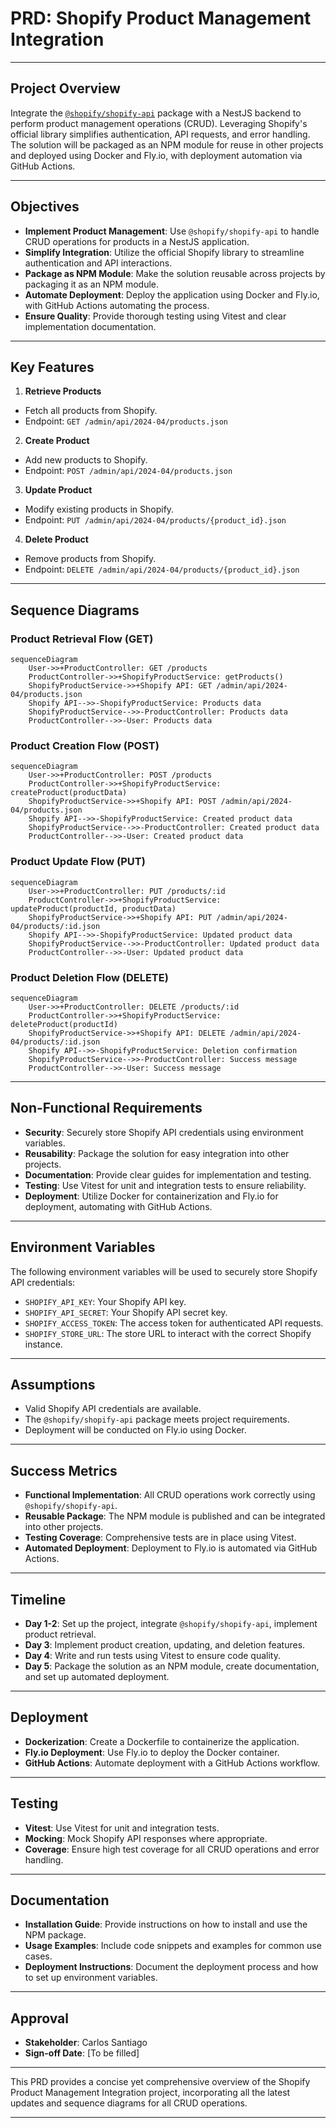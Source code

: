 # PRD: Shopify Product Management Integration

---

## **Project Overview**

Integrate the [`@shopify/shopify-api`](https://www.npmjs.com/package/@shopify/shopify-api) package
with a NestJS backend to perform product management operations (CRUD). Leveraging Shopify's official
library simplifies authentication, API requests, and error handling. The solution will be packaged
as an NPM module for reuse in other projects and deployed using Docker and Fly.io, with deployment
automation via GitHub Actions.

---

## **Objectives**

- **Implement Product Management**: Use `@shopify/shopify-api` to handle CRUD operations for
  products in a NestJS application.
- **Simplify Integration**: Utilize the official Shopify library to streamline authentication and
  API interactions.
- **Package as NPM Module**: Make the solution reusable across projects by packaging it as an NPM
  module.
- **Automate Deployment**: Deploy the application using Docker and Fly.io, with GitHub Actions
  automating the process.
- **Ensure Quality**: Provide thorough testing using Vitest and clear implementation documentation.

---

## **Key Features**

1. **Retrieve Products**

- Fetch all products from Shopify.
- Endpoint: `GET /admin/api/2024-04/products.json`

2. **Create Product**

- Add new products to Shopify.
- Endpoint: `POST /admin/api/2024-04/products.json`

3. **Update Product**

- Modify existing products in Shopify.
- Endpoint: `PUT /admin/api/2024-04/products/{product_id}.json`

4. **Delete Product**

- Remove products from Shopify.
- Endpoint: `DELETE /admin/api/2024-04/products/{product_id}.json`

---

## **Sequence Diagrams**

### **Product Retrieval Flow (GET)**

```mermaid
sequenceDiagram
    User->>+ProductController: GET /products
    ProductController->>+ShopifyProductService: getProducts()
    ShopifyProductService->>+Shopify API: GET /admin/api/2024-04/products.json
    Shopify API-->>-ShopifyProductService: Products data
    ShopifyProductService-->>-ProductController: Products data
    ProductController-->>-User: Products data
```

### **Product Creation Flow (POST)**

```mermaid
sequenceDiagram
    User->>+ProductController: POST /products
    ProductController->>+ShopifyProductService: createProduct(productData)
    ShopifyProductService->>+Shopify API: POST /admin/api/2024-04/products.json
    Shopify API-->>-ShopifyProductService: Created product data
    ShopifyProductService-->>-ProductController: Created product data
    ProductController-->>-User: Created product data
```

### **Product Update Flow (PUT)**

```mermaid
sequenceDiagram
    User->>+ProductController: PUT /products/:id
    ProductController->>+ShopifyProductService: updateProduct(productId, productData)
    ShopifyProductService->>+Shopify API: PUT /admin/api/2024-04/products/:id.json
    Shopify API-->>-ShopifyProductService: Updated product data
    ShopifyProductService-->>-ProductController: Updated product data
    ProductController-->>-User: Updated product data
```

### **Product Deletion Flow (DELETE)**

```mermaid
sequenceDiagram
    User->>+ProductController: DELETE /products/:id
    ProductController->>+ShopifyProductService: deleteProduct(productId)
    ShopifyProductService->>+Shopify API: DELETE /admin/api/2024-04/products/:id.json
    Shopify API-->>-ShopifyProductService: Deletion confirmation
    ShopifyProductService-->>-ProductController: Success message
    ProductController-->>-User: Success message
```

---

## **Non-Functional Requirements**

- **Security**: Securely store Shopify API credentials using environment variables.
- **Reusability**: Package the solution for easy integration into other projects.
- **Documentation**: Provide clear guides for implementation and testing.
- **Testing**: Use Vitest for unit and integration tests to ensure reliability.
- **Deployment**: Utilize Docker for containerization and Fly.io for deployment, automating with
  GitHub Actions.

---

## **Environment Variables**

The following environment variables will be used to securely store Shopify API credentials:

- `SHOPIFY_API_KEY`: Your Shopify API key.
- `SHOPIFY_API_SECRET`: Your Shopify API secret key.
- `SHOPIFY_ACCESS_TOKEN`: The access token for authenticated API requests.
- `SHOPIFY_STORE_URL`: The store URL to interact with the correct Shopify instance.

---

## **Assumptions**

- Valid Shopify API credentials are available.
- The `@shopify/shopify-api` package meets project requirements.
- Deployment will be conducted on Fly.io using Docker.

---

## **Success Metrics**

- **Functional Implementation**: All CRUD operations work correctly using `@shopify/shopify-api`.
- **Reusable Package**: The NPM module is published and can be integrated into other projects.
- **Testing Coverage**: Comprehensive tests are in place using Vitest.
- **Automated Deployment**: Deployment to Fly.io is automated via GitHub Actions.

---

## **Timeline**

- **Day 1-2**: Set up the project, integrate `@shopify/shopify-api`, implement product retrieval.
- **Day 3**: Implement product creation, updating, and deletion features.
- **Day 4**: Write and run tests using Vitest to ensure code quality.
- **Day 5**: Package the solution as an NPM module, create documentation, and set up automated
  deployment.

---

## **Deployment**

- **Dockerization**: Create a Dockerfile to containerize the application.
- **Fly.io Deployment**: Use Fly.io to deploy the Docker container.
- **GitHub Actions**: Automate deployment with a GitHub Actions workflow.

---

## **Testing**

- **Vitest**: Use Vitest for unit and integration tests.
- **Mocking**: Mock Shopify API responses where appropriate.
- **Coverage**: Ensure high test coverage for all CRUD operations and error handling.

---

## **Documentation**

- **Installation Guide**: Provide instructions on how to install and use the NPM package.
- **Usage Examples**: Include code snippets and examples for common use cases.
- **Deployment Instructions**: Document the deployment process and how to set up environment
  variables.

---

## **Approval**

- **Stakeholder**: Carlos Santiago
- **Sign-off Date**: [To be filled]

---

This PRD provides a concise yet comprehensive overview of the Shopify Product Management Integration
project, incorporating all the latest updates and sequence diagrams for all CRUD operations.

---
